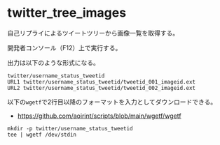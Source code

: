 # twitter_tree_images

自己リプライによるツイートツリーから画像一覧を取得する。

開発者コンソール（F12）上で実行する。

出力は以下のような形式になる。

```
twitter/username_status_tweetid
URL1 twitter/username_status_tweetid/tweetid_001_imageid.ext
URL2 twitter/username_status_tweetid/tweetid_002_imageid.ext
```

以下の`wgetf`で2行目以降のフォーマットを入力としてダウンロードできる。

- https://github.com/aoirint/scripts/blob/main/wgetf/wgetf

```shell
mkdir -p twitter/username_status_tweetid
tee | wgetf /dev/stdin
```

